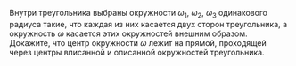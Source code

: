 Внутри треугольника выбраны окружности  $\omega_1$, $\omega_2$, $\omega_3$ одинакового радиуса такие, что каждая из них касается двух сторон треугольника, а окружность $\omega$  касается этих окружностей внешним образом. Докажите, что центр окружности $\omega$  лежит на прямой, проходящей через центры вписанной и описанной окружностей треугольника.